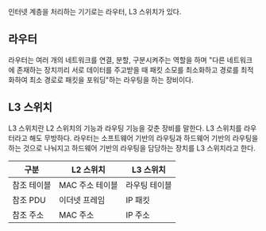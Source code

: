 인터넷 계층을 처리하는 기기로는 라우터, L3 스위치가 있다.

## 라우터
라우터는 여러 개의 네트워크를 연결, 분할, 구분시켜주는 역할을 하며 "다른 네트워크에 존재하는 장치끼리 서로 데이터를 주고받을 때 패킷 소모를 최소화하고 경로를 최적화하여 최소 경로로 패킷을 포워딩"하는 라우팅을 하는 장비이다.

## L3 스위치
L3 스위치란 L2 스위치의 기능과 라우팅 기능을 갖춘 장비를 말한다. L3 스위치를 라우터라고 해도 무방하다. 라우터는 소프트웨어 기반의 라우팅과 하드웨어 기반의 라우팅을 하는 것으로 나눠지고 하드웨어 기반의 라우팅을 담당하는 장치를 L3 스위치라고 한다.

|구분|L2 스위치|L3 스위치|
|---|---|---|
|참조 테이블|MAC 주소 테이블|라우팅 테이블|
|참조 PDU|이더넷 프레임|IP 패킷|
|참조 주소|MAC 주소|IP 주소|